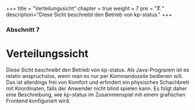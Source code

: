 +++
title = "Verteilungssicht"
chapter = true
weight = 7
pre = "<b>7. </b>"
description="Diese Sicht beschreibt den Betrieb von kp-status."
+++

### Abschnitt 7

# Verteilungssicht

Diese Sicht beschreibt den Betrieb von kp-status.
Als Java-Programm ist es relativ anspruchslos, wenn man es nur per Kommandozeile bedienen will.
Das ist allerdings frei von Komfort und erfordert ein physisches Schachbrett mit Koordinaten, falls der Anwender nicht blind spielen kann.
Es folgt daher eine Beschreibung, wie kp-status im Zusammenspiel mit einem grafischen Frontend konfiguriert wird.
